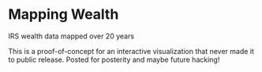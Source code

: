 Mapping Wealth
==============

IRS wealth data mapped over 20 years

This is a proof-of-concept for an interactive visualization that never made it to public release. Posted for posterity and maybe future hacking!

